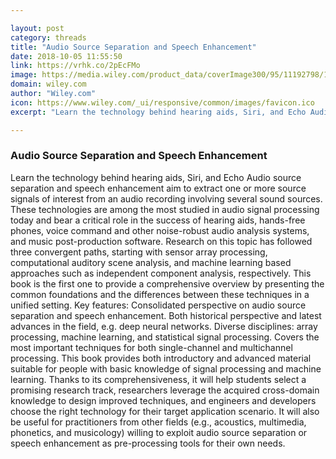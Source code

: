 ```yaml
---

layout: post
category: threads
title: "Audio Source Separation and Speech Enhancement"
date: 2018-10-05 11:55:50
link: https://vrhk.co/2pEcFMo
image: https://media.wiley.com/product_data/coverImage300/95/11192798/1119279895.jpg
domain: wiley.com
author: "Wiley.com"
icon: https://www.wiley.com/_ui/responsive/common/images/favicon.ico
excerpt: "Learn the technology behind hearing aids, Siri, and Echo Audio source separation and speech enhancement aim to extract one or more source signals of interest from an audio recording involving several sound sources. These technologies are among the most studied in audio signal processing today and bear a critical role in the success of hearing aids, hands-free phones, voice command and other noise-robust audio analysis systems, and music post-production software. Research on this topic has followed three convergent paths, starting with sensor array processing, computational auditory scene analysis, and machine learning based approaches such as independent component analysis, respectively. This book is the first one to provide a comprehensive overview by presenting the common foundations and the differences between these techniques in a unified setting. Key features: Consolidated perspective on audio source separation and speech enhancement. Both historical perspective and latest advances in the field, e.g. deep neural networks. Diverse disciplines: array processing, machine learning, and statistical signal processing. Covers the most important techniques for both single-channel and multichannel processing. This book provides both introductory and advanced material suitable for people with basic knowledge of signal processing and machine learning. Thanks to its comprehensiveness, it will help students select a promising research track, researchers leverage the acquired cross-domain knowledge to design improved techniques, and engineers and developers choose the right technology for their target application scenario. It will also be useful for practitioners from other fields (e.g., acoustics, multimedia, phonetics, and musicology) willing to exploit audio source separation or speech enhancement as pre-processing tools for their own needs."

---
```


### Audio Source Separation and Speech Enhancement

Learn the technology behind hearing aids, Siri, and Echo Audio source separation and speech enhancement aim to extract one or more source signals of interest from an audio recording involving several sound sources. These technologies are among the most studied in audio signal processing today and bear a critical role in the success of hearing aids, hands-free phones, voice command and other noise-robust audio analysis systems, and music post-production software. Research on this topic has followed three convergent paths, starting with sensor array processing, computational auditory scene analysis, and machine learning based approaches such as independent component analysis, respectively. This book is the first one to provide a comprehensive overview by presenting the common foundations and the differences between these techniques in a unified setting. Key features: Consolidated perspective on audio source separation and speech enhancement. Both historical perspective and latest advances in the field, e.g. deep neural networks. Diverse disciplines: array processing, machine learning, and statistical signal processing. Covers the most important techniques for both single-channel and multichannel processing. This book provides both introductory and advanced material suitable for people with basic knowledge of signal processing and machine learning. Thanks to its comprehensiveness, it will help students select a promising research track, researchers leverage the acquired cross-domain knowledge to design improved techniques, and engineers and developers choose the right technology for their target application scenario. It will also be useful for practitioners from other fields (e.g., acoustics, multimedia, phonetics, and musicology) willing to exploit audio source separation or speech enhancement as pre-processing tools for their own needs.